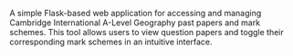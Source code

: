 A simple Flask-based web application for accessing and managing Cambridge International A-Level Geography past papers and mark schemes. This tool allows users to view question papers and toggle their corresponding mark schemes in an intuitive interface.
